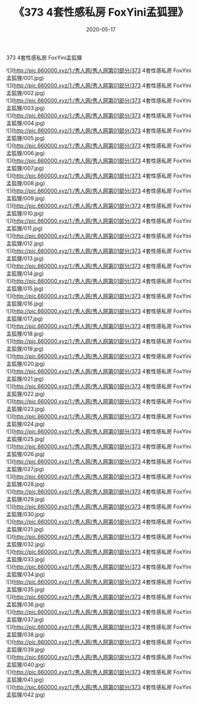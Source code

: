 ﻿---
layout: post
title:  《373 4套性感私房 FoxYini孟狐狸》
date:   2020-05-17
img: http://pic.660000.xyz/1:/秀人网/秀人网第01部分/373 4套性感私房 FoxYini孟狐狸/000.jpg
categories: [美女, 清纯, 唯美]
---

373 4套性感私房 FoxYini孟狐狸

  ![](http://pic.660000.xyz/1:/秀人网/秀人网第01部分/373 4套性感私房 FoxYini孟狐狸/001.jpg) <br> ![](http://pic.660000.xyz/1:/秀人网/秀人网第01部分/373 4套性感私房 FoxYini孟狐狸/002.jpg) <br> ![](http://pic.660000.xyz/1:/秀人网/秀人网第01部分/373 4套性感私房 FoxYini孟狐狸/003.jpg) <br> ![](http://pic.660000.xyz/1:/秀人网/秀人网第01部分/373 4套性感私房 FoxYini孟狐狸/004.jpg) <br> ![](http://pic.660000.xyz/1:/秀人网/秀人网第01部分/373 4套性感私房 FoxYini孟狐狸/005.jpg) <br> ![](http://pic.660000.xyz/1:/秀人网/秀人网第01部分/373 4套性感私房 FoxYini孟狐狸/006.jpg) <br> ![](http://pic.660000.xyz/1:/秀人网/秀人网第01部分/373 4套性感私房 FoxYini孟狐狸/007.jpg) <br> ![](http://pic.660000.xyz/1:/秀人网/秀人网第01部分/373 4套性感私房 FoxYini孟狐狸/008.jpg) <br> ![](http://pic.660000.xyz/1:/秀人网/秀人网第01部分/373 4套性感私房 FoxYini孟狐狸/009.jpg) <br> ![](http://pic.660000.xyz/1:/秀人网/秀人网第01部分/373 4套性感私房 FoxYini孟狐狸/010.jpg) <br> ![](http://pic.660000.xyz/1:/秀人网/秀人网第01部分/373 4套性感私房 FoxYini孟狐狸/011.jpg) <br> ![](http://pic.660000.xyz/1:/秀人网/秀人网第01部分/373 4套性感私房 FoxYini孟狐狸/012.jpg) <br> ![](http://pic.660000.xyz/1:/秀人网/秀人网第01部分/373 4套性感私房 FoxYini孟狐狸/013.jpg) <br> ![](http://pic.660000.xyz/1:/秀人网/秀人网第01部分/373 4套性感私房 FoxYini孟狐狸/014.jpg) <br> ![](http://pic.660000.xyz/1:/秀人网/秀人网第01部分/373 4套性感私房 FoxYini孟狐狸/015.jpg) <br> ![](http://pic.660000.xyz/1:/秀人网/秀人网第01部分/373 4套性感私房 FoxYini孟狐狸/016.jpg) <br> ![](http://pic.660000.xyz/1:/秀人网/秀人网第01部分/373 4套性感私房 FoxYini孟狐狸/017.jpg) <br> ![](http://pic.660000.xyz/1:/秀人网/秀人网第01部分/373 4套性感私房 FoxYini孟狐狸/018.jpg) <br> ![](http://pic.660000.xyz/1:/秀人网/秀人网第01部分/373 4套性感私房 FoxYini孟狐狸/019.jpg) <br> ![](http://pic.660000.xyz/1:/秀人网/秀人网第01部分/373 4套性感私房 FoxYini孟狐狸/020.jpg) <br> ![](http://pic.660000.xyz/1:/秀人网/秀人网第01部分/373 4套性感私房 FoxYini孟狐狸/021.jpg) <br> ![](http://pic.660000.xyz/1:/秀人网/秀人网第01部分/373 4套性感私房 FoxYini孟狐狸/022.jpg) <br> ![](http://pic.660000.xyz/1:/秀人网/秀人网第01部分/373 4套性感私房 FoxYini孟狐狸/023.jpg) <br> ![](http://pic.660000.xyz/1:/秀人网/秀人网第01部分/373 4套性感私房 FoxYini孟狐狸/024.jpg) <br> ![](http://pic.660000.xyz/1:/秀人网/秀人网第01部分/373 4套性感私房 FoxYini孟狐狸/025.jpg) <br> ![](http://pic.660000.xyz/1:/秀人网/秀人网第01部分/373 4套性感私房 FoxYini孟狐狸/026.jpg) <br> ![](http://pic.660000.xyz/1:/秀人网/秀人网第01部分/373 4套性感私房 FoxYini孟狐狸/027.jpg) <br> ![](http://pic.660000.xyz/1:/秀人网/秀人网第01部分/373 4套性感私房 FoxYini孟狐狸/028.jpg) <br> ![](http://pic.660000.xyz/1:/秀人网/秀人网第01部分/373 4套性感私房 FoxYini孟狐狸/029.jpg) <br> ![](http://pic.660000.xyz/1:/秀人网/秀人网第01部分/373 4套性感私房 FoxYini孟狐狸/030.jpg) <br> ![](http://pic.660000.xyz/1:/秀人网/秀人网第01部分/373 4套性感私房 FoxYini孟狐狸/031.jpg) <br> ![](http://pic.660000.xyz/1:/秀人网/秀人网第01部分/373 4套性感私房 FoxYini孟狐狸/032.jpg) <br> ![](http://pic.660000.xyz/1:/秀人网/秀人网第01部分/373 4套性感私房 FoxYini孟狐狸/033.jpg) <br> ![](http://pic.660000.xyz/1:/秀人网/秀人网第01部分/373 4套性感私房 FoxYini孟狐狸/034.jpg) <br> ![](http://pic.660000.xyz/1:/秀人网/秀人网第01部分/373 4套性感私房 FoxYini孟狐狸/035.jpg) <br> ![](http://pic.660000.xyz/1:/秀人网/秀人网第01部分/373 4套性感私房 FoxYini孟狐狸/036.jpg) <br> ![](http://pic.660000.xyz/1:/秀人网/秀人网第01部分/373 4套性感私房 FoxYini孟狐狸/037.jpg) <br> ![](http://pic.660000.xyz/1:/秀人网/秀人网第01部分/373 4套性感私房 FoxYini孟狐狸/038.jpg) <br> ![](http://pic.660000.xyz/1:/秀人网/秀人网第01部分/373 4套性感私房 FoxYini孟狐狸/039.jpg) <br> ![](http://pic.660000.xyz/1:/秀人网/秀人网第01部分/373 4套性感私房 FoxYini孟狐狸/040.jpg) <br> ![](http://pic.660000.xyz/1:/秀人网/秀人网第01部分/373 4套性感私房 FoxYini孟狐狸/041.jpg) <br> ![](http://pic.660000.xyz/1:/秀人网/秀人网第01部分/373 4套性感私房 FoxYini孟狐狸/042.jpg) <br>